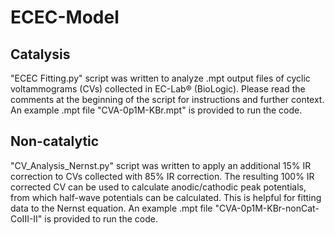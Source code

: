 # ECEC-Model

Catalysis
---------
"ECEC Fitting.py" script was written to analyze .mpt output files of cyclic voltammograms (CVs) collected in EC-Lab® (BioLogic). Please read the comments at the beginning of the script for instructions and further context. An example .mpt file "CVA-0p1M-KBr.mpt" is provided to run the code.

Non-catalytic
---------------
"CV_Analysis_Nernst.py" script was written to apply an additional 15% IR correction to CVs collected with 85% IR correction. The resulting 100% IR corrected CV can be used to calculate anodic/cathodic peak potentials, from which half-wave potentials can be calculated. This is helpful for fitting data to the Nernst equation. An example .mpt file "CVA-0p1M-KBr-nonCat-CoIII-II" is provided to run the code. 

